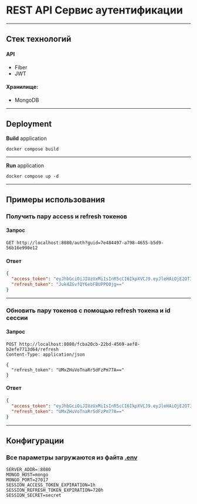 # REST API Сервис аутентификации

---

## Стек технологий

#### API
- Fiber
- JWT
#### Хранилище:
- MongoDB

---

## Deployment

**Build** application

```shell
docker compose build
```

---

**Run** application

```shell
docker compose up -d
```

---

## Примеры использования

### Получить пару access и refresh токенов
#### Запрос
```http request
GET http://localhost:8080/auth?guid=7e484497-a798-4655-b5d9-56b16e990e12
```

#### Ответ
```json
{
  "access_token": "eyJhbGciOiJIUzUxMiIsInR5cCI6IkpXVCJ9.eyJleHAiOjE2OTI4NzA3MTEsImd1aWQiOiI3ZTQ4NDQ5Ny1hNzk4LTQ2NTUtYjVkOS01NmIxNmU5OTBlMTIiLCJzZXNzaW9uX2lkIjoiZmNiYTIwY2ItMjJiZC00NTY5LWFlZjgtYjJlZmU3NzEzZDY0In0.kYMrY-CmwNZTI8K6BFxu1aw4i4CFyYAeSEiO4is7cuqvf_lzKPaSWvnXtWJ3X6Cc_alZbClmioWn3wosJs4L2Q",
  "refresh_token": "Juk4ZGvfQY6ebFBUPPO0jg=="
}
```

---

### Обновить пару токенов с помощью refresh токена и id сессии
#### Запрос
```http request
POST http://localhost:8080/fcba20cb-22bd-4569-aef8-b2efe7713d64/refresh
Content-Type: application/json

{
  "refresh_token": "UMxZHuVoTnaRr5dFzPm77A=="
}
```

#### Ответ
```json
{
  "access_token": "eyJhbGciOiJIUzUxMiIsInR5cCI6IkpXVCJ9.eyJleHAiOjE2OTI4NzEwMzAsImd1aWQiOiI3ZTQ4NDQ5Ny1hNzk4LTQ2NTUtYjVkOS01NmIxNmU5OTBlMTIiLCJzZXNzaW9uX2lkIjoiZmNiYTIwY2ItMjJiZC00NTY5LWFlZjgtYjJlZmU3NzEzZDY0In0.gKRSeT7--TcDoPT04yjJl8MawPwjXZ_9w9ZqfuW9fmeswcEm24-Hg05yUn6fVOH57upPjOO9CGEjihprGhBUXw",
  "refresh_token": "UMxZHuVoTnaRr5dFzPm77A=="
}
```

---

## Конфигурации

### Все параметры загружаются из файта **[.env](.env)**

```dotenv
SERVER_ADDR=:8080
MONGO_HOST=mongo
MONGO_PORT=27017
SESSION_ACCESS_TOKEN_EXPIRATION=1h
SESSION_REFRESH_TOKEN_EXPIRATION=720h
SESSION_SECRET=secret
```